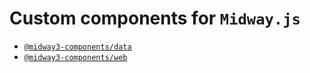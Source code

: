 # Custom components for `Midway.js`

+ [`@midway3-components/data`](https://github.com/billy-poon/midway3-components/tree/main/packages/data)
+ [`@midway3-components/web`](https://github.com/billy-poon/midway3-components/tree/main/packages/web)
